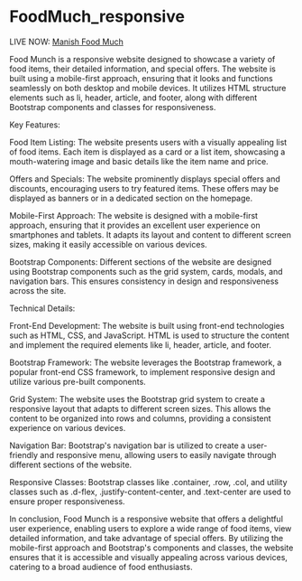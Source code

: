 ﻿# FoodMuch_responsive
LIVE NOW: [Manish Food Much](https://manishfoodweb.ccbp.tech/)




Food Munch is a responsive website designed to showcase a variety of food items, their detailed information, and special offers. The website is built using a mobile-first approach, ensuring that it looks and functions seamlessly on both desktop and mobile devices. It utilizes HTML structure elements such as li, header, article, and footer, along with different Bootstrap components and classes for responsiveness.

Key Features:

Food Item Listing: The website presents users with a visually appealing list of food items. Each item is displayed as a card or a list item, showcasing a mouth-watering image and basic details like the item name and price.

Offers and Specials: The website prominently displays special offers and discounts, encouraging users to try featured items. These offers may be displayed as banners or in a dedicated section on the homepage.

Mobile-First Approach: The website is designed with a mobile-first approach, ensuring that it provides an excellent user experience on smartphones and tablets. It adapts its layout and content to different screen sizes, making it easily accessible on various devices.

Bootstrap Components: Different sections of the website are designed using Bootstrap components such as the grid system, cards, modals, and navigation bars. This ensures consistency in design and responsiveness across the site.


Technical Details:

Front-End Development: The website is built using front-end technologies such as HTML, CSS, and JavaScript. HTML is used to structure the content and implement the required elements like li, header, article, and footer.

Bootstrap Framework: The website leverages the Bootstrap framework, a popular front-end CSS framework, to implement responsive design and utilize various pre-built components.

Grid System: The website uses the Bootstrap grid system to create a responsive layout that adapts to different screen sizes. This allows the content to be organized into rows and columns, providing a consistent experience on various devices.

Navigation Bar: Bootstrap's navigation bar is utilized to create a user-friendly and responsive menu, allowing users to easily navigate through different sections of the website.

Responsive Classes: Bootstrap classes like .container, .row, .col, and utility classes such as .d-flex, .justify-content-center, and .text-center are used to ensure proper responsiveness.

In conclusion, Food Munch is a responsive website that offers a delightful user experience, enabling users to explore a wide range of food items, view detailed information, and take advantage of special offers. By utilizing the mobile-first approach and Bootstrap's components and classes, the website ensures that it is accessible and visually appealing across various devices, catering to a broad audience of food enthusiasts.
